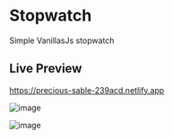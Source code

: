 # Stopwatch
Simple VanillasJs stopwatch


## Live Preview ##
https://precious-sable-239acd.netlify.app

![image](https://user-images.githubusercontent.com/63356157/193795097-8da680b3-3dd7-40bd-a0c0-faa3236a2bfb.png)

![image](https://user-images.githubusercontent.com/63356157/193795135-c0d06c88-ee4b-47e8-bde3-173cb2b87030.png)

